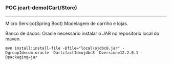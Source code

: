 ###  **POC jcart-demo(Cart/Store)**

------------
Micro Serviço(Spring Boot)
Modelagem de carriho e lojas.


Banco de dados: 
Oracle necessário instalar o JAR no repositorio local do maven.
```shell
mvn install:install-file -Dfile="local\ojdbc8.jar" -DgroupId=com.oracle -DartifactId=ojdbc8 -Dversion=12.2.0.1 -Dpackaging=jar

```
